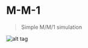 # M-M-1

> Simple M/M/1 simulation 


![alt tag](https://upload.wikimedia.org/wikipedia/commons/thumb/6/65/Mm1_queue.svg/292px-Mm1_queue.svg.png)
